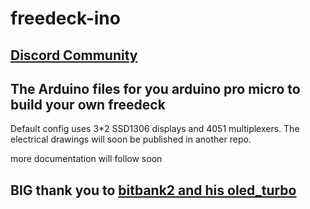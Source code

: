 # freedeck-ino
## [Discord Community](https://discord.gg/sEt2Rrd)
## The Arduino files for you arduino pro micro to build your own freedeck
Default config uses 3*2 SSD1306 displays and 4051 multiplexers.
The electrical drawings will soon be published in another repo.

more documentation will follow soon

## BIG thank you to [bitbank2 and his oled_turbo](https://github.com/bitbank2/oled_turbo)
